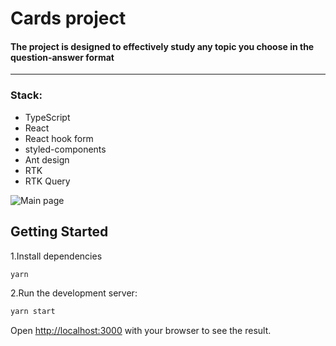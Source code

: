 # Cards project

#### The project is designed to effectively study any topic you choose in the question-answer format

---

### Stack:

- TypeScript
- React
- React hook form
- styled-components
- Ant design
- RTK
- RTK Query

<image src="https://ltdfoto.ru/images/2023/03/10/SNIMOK-EKRANA-2023-03-10-115854.png" alt="Main page"/>

## Getting Started

1.Install dependencies

```bash
yarn
```

2.Run the development server:

```bash
yarn start
```

Open [http://localhost:3000](http://localhost:3000) with your browser to see the result.
